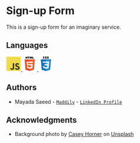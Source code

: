 # Sign-up Form

This is a sign-up form for an imaginary service.

## Languages

<p>
   <!-- js -->
 <a 
    href="https://www.javascript.com/" 
    target="_blank" rel="noreferrer"> 
    <img
        src="https://raw.githubusercontent.com/devicons/devicon/master/icons/javascript/javascript-original.svg"
        alt="java" width="40" height="40"
    /> 
 </a>
 <!-- html -->
 <a 
    href="https://www.java.com" 
    target="_blank" rel="noreferrer"> 
    <img
        src="https://raw.githubusercontent.com/devicons/devicon/master/icons/html5/html5-original-wordmark.svg"
        alt="java" width="40" height="40"
    /> 
 </a> 
 <!-- css -->
 <a 
    href="https://www.java.com" 
    target="_blank" rel="noreferrer"> 
    <img
        src="https://raw.githubusercontent.com/devicons/devicon/master/icons/css3/css3-original-wordmark.svg"
        alt="java" width="40" height="40"
    /> 
 </a>
</p>

## Authors

- Mayada Saeed - [`Maddily`](https://github.com/Maddily) - [`LinkedIn Profile`](https://www.linkedin.com/in/mayadase/)

## Acknowledgments

- Background photo by <a href="https://unsplash.com/@mischievous_penguins?utm_content=creditCopyText&utm_medium=referral&utm_source=unsplash" target="_blank">Casey Horner</a> on <a href="https://unsplash.com/photos/gray-mountain-in-landscape-photography-G2jAOMGGlPE?utm_content=creditCopyText&utm_medium=referral&utm_source=unsplash" target="_blank">Unsplash</a>
